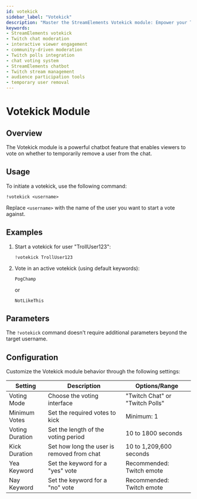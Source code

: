 ```yaml
---
id: votekick
sidebar_label: "Votekick"
description: "Master the StreamElements Votekick module: Empower your Twitch community with interactive chat moderation and boost viewer engagement through democratic voting"
keywords:
- StreamElements votekick
- Twitch chat moderation
- interactive viewer engagement
- community-driven moderation
- Twitch polls integration
- chat voting system
- StreamElements chatbot
- Twitch stream management
- audience participation tools
- temporary user removal
---
```


# Votekick Module

## Overview

The Votekick module is a powerful chatbot feature that enables viewers to vote on whether to temporarily remove a user from the chat.

## Usage

To initiate a votekick, use the following command:

```
!votekick <username>
```

Replace `<username>` with the name of the user you want to start a vote against.

## Examples

1. Start a votekick for user "TrollUser123":
   ```
   !votekick TrollUser123
   ```

2. Vote in an active votekick (using default keywords):
   ```
   PogChamp
   ```
   or
   ```
   NotLikeThis
   ```

## Parameters

The `!votekick` command doesn't require additional parameters beyond the target username.

## Configuration

Customize the Votekick module behavior through the following settings:

| Setting | Description | Options/Range |
|---------|-------------|---------------|
| Voting Mode | Choose the voting interface | "Twitch Chat" or "Twitch Polls" |
| Minimum Votes | Set the required votes to kick | Minimum: 1 |
| Voting Duration | Set the length of the voting period | 10 to 1800 seconds |
| Kick Duration | Set how long the user is removed from chat | 10 to 1,209,600 seconds |
| Yea Keyword | Set the keyword for a "yes" vote | Recommended: Twitch emote |
| Nay Keyword | Set the keyword for a "no" vote | Recommended: Twitch emote |
